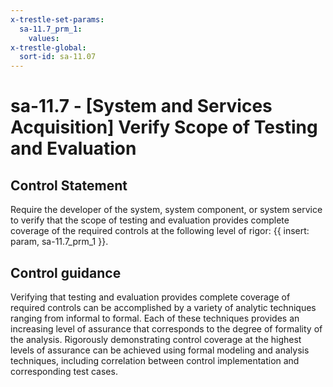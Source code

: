 ```yaml
---
x-trestle-set-params:
  sa-11.7_prm_1:
    values:
x-trestle-global:
  sort-id: sa-11.07
---
```


# sa-11.7 - \[System and Services Acquisition\] Verify Scope of Testing and Evaluation

## Control Statement

Require the developer of the system, system component, or system service to verify that the scope of testing and evaluation provides complete coverage of the required controls at the following level of rigor: {{ insert: param, sa-11.7_prm_1 }}.

## Control guidance

Verifying that testing and evaluation provides complete coverage of required controls can be accomplished by a variety of analytic techniques ranging from informal to formal. Each of these techniques provides an increasing level of assurance that corresponds to the degree of formality of the analysis. Rigorously demonstrating control coverage at the highest levels of assurance can be achieved using formal modeling and analysis techniques, including correlation between control implementation and corresponding test cases.
